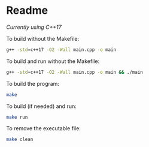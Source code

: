 # Readme

_Currently using C++17_

To build without the Makefile:

```sh
g++ -std=c++17 -O2 -Wall main.cpp -o main
```

To build and run without the Makefile:

```sh
g++ -std=c++17 -O2 -Wall main.cpp -o main && ./main
```

To build the program:

```sh
make
```

To build (if needed) and run:

```sh
make run
```

To remove the executable file:

```sh
make clean
```
